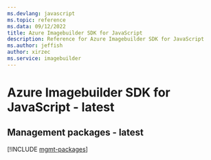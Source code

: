 ```yaml
---
ms.devlang: javascript
ms.topic: reference
ms.data: 09/12/2022
title: Azure Imagebuilder SDK for JavaScript
description: Reference for Azure Imagebuilder SDK for JavaScript
ms.author: jeffish
author: xirzec
ms.service: imagebuilder
---
```

# Azure Imagebuilder SDK for JavaScript - latest

## Management packages - latest
[!INCLUDE [mgmt-packages](imagebuilder-mgmt-index.md)]